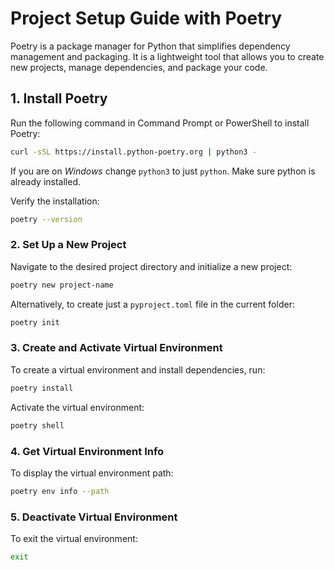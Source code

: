 # Project Setup Guide with Poetry

Poetry is a package manager for Python that simplifies dependency management and packaging. It is a lightweight tool that allows you to create new projects, manage dependencies, and package your code.

## 1. Install Poetry

Run the following command in Command Prompt or PowerShell to install Poetry:

```bash
curl -sSL https://install.python-poetry.org | python3 -
```

If you are on *Windows* change `python3` to just `python`. Make sure python is already installed.

Verify the installation:

```bash
poetry --version
```

### 2. Set Up a New Project

Navigate to the desired project directory and initialize a new project:

```bash
poetry new project-name
```

Alternatively, to create just a `pyproject.toml` file in the current folder:

```bash
poetry init
```

### 3. Create and Activate Virtual Environment

To create a virtual environment and install dependencies, run:

```bash
poetry install
```

Activate the virtual environment:

```bash
poetry shell
```

### 4. Get Virtual Environment Info

To display the virtual environment path:

```bash
poetry env info --path
```

### 5. Deactivate Virtual Environment

To exit the virtual environment:

```bash
exit
```
